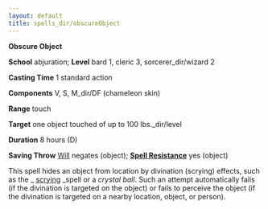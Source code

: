 ```yaml
---
layout: default
title: spells_dir/obscureObject
---
```

 **Obscure Object**

**School** abjuration; **Level** bard 1, cleric 3, sorcerer_dir/wizard 2

**Casting Time** 1 standard action

**Components** V, S, M_dir/DF (chameleon skin)

**Range** touch

**Target** one object touched of up to 100 lbs._dir/level

**Duration** 8 hours (D)

**Saving Throw** [Will](../combat#_will) negates (object); **[Spell Resistance](../glossary#_spell-resistance)** yes (object)

This spell hides an object from location by divination (scrying) effects, such as the _ [scrying](scrying#_scrying) _spell or a _crystal ball_. Such an attempt automatically fails (if the divination is targeted on the object) or fails to perceive the object (if the divination is targeted on a nearby location, object, or person).

